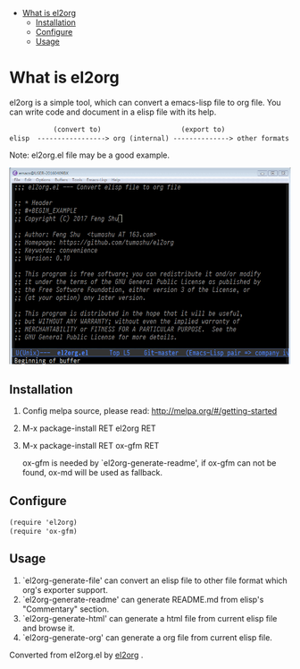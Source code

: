 - [What is el2org](#orgc0f4db4)
  - [Installation](#org45fcb02)
  - [Configure](#org01b12a0)
  - [Usage](#orgf7f30e4)


<a id="orgc0f4db4"></a>

# What is el2org

el2org is a simple tool, which can convert a emacs-lisp file to org file. You can write code and document in a elisp file with its help.

               (convert to)                    (export to)
    elisp  -----------------> org (internal) --------------> other formats

Note: el2org.el file may be a good example.

![img](./snapshots/el2org.gif)


<a id="org45fcb02"></a>

## Installation

1.  Config melpa source, please read: <http://melpa.org/#/getting-started>
2.  M-x package-install RET el2org RET
3.  M-x package-install RET ox-gfm RET

    ox-gfm is needed by \`el2org-generate-readme', if ox-gfm can not be found, ox-md will be used as fallback.


<a id="org01b12a0"></a>

## Configure

    (require 'el2org)
    (require 'ox-gfm)


<a id="orgf7f30e4"></a>

## Usage

1.  \`el2org-generate-file' can convert an elisp file to other file format which org's exporter support.
2.  \`el2org-generate-readme' can generate README.md from elisp's "Commentary" section.
3.  \`el2org-generate-html' can generate a html file from current elisp file and browse it.
4.  \`el2org-generate-org' can generate a org file from current elisp file.


Converted from el2org.el by [el2org](https://github.com/tumashu/el2org) .